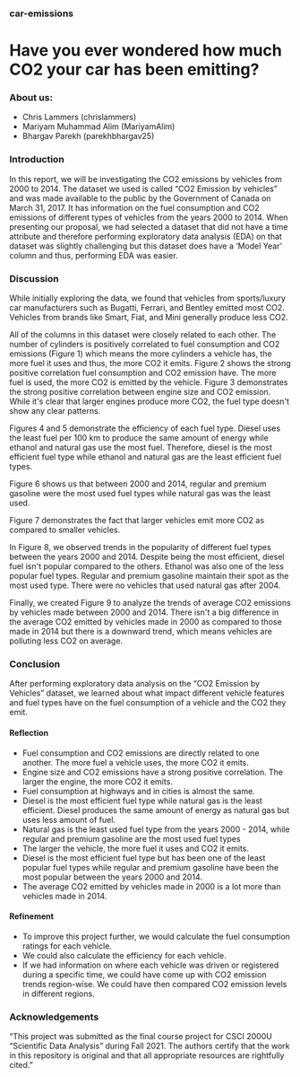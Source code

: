 ### car-emissions

# Have you ever wondered how much CO2 your car has been emitting?

### About us:
- Chris Lammers (chrislammers)
- Mariyam Muhammad Alim (MariyamAlim)
- Bhargav Parekh (parekhbhargav25) 

### Introduction

In this report, we will be investigating the CO2 emissions by vehicles from 2000 to 2014. The dataset we used is called “CO2 Emission by vehicles” and was made available to the public by the Government of Canada on March 31, 2017. It has information on the fuel consumption and CO2 emissions of different types of vehicles from the years 2000 to 2014. When presenting our proposal, we had selected a dataset that did not have a time attribute and therefore performing exploratory data analysis (EDA) on that dataset was slightly challenging but this dataset does have a ‘Model Year’ column and thus, performing EDA was easier. 

### Discussion

While initially exploring the data, we found that vehicles from sports/luxury car manufacturers such as Bugatti, Ferrari, and Bentley emitted most CO2. Vehicles from brands like Smart, Fiat, and Mini generally produce less CO2.

All of the columns in this dataset were closely related to each other. The number of cylinders is positively correlated to fuel consumption and CO2 emissions (Figure 1) which means the more cylinders a vehicle has, the more fuel it uses and thus, the more CO2 it emits. Figure 2 shows the strong positive correlation fuel consumption and CO2 emission have. The more fuel is used, the more CO2 is emitted by the vehicle. Figure 3 demonstrates the strong positive correlation between engine size and CO2 emission. While it's clear that larger engines produce more CO2, the fuel type doesn't show any clear patterns.

Figures 4 and 5 demonstrate the efficiency of each fuel type. Diesel uses the least fuel per 100 km to produce the same amount of energy while ethanol and natural gas use the most fuel. Therefore, diesel is the most efficient fuel type while ethanol and natural gas are the least efficient fuel types.

Figure 6 shows us that between 2000 and 2014, regular and premium gasoline were the most used fuel types while natural gas was the least used.

Figure 7 demonstrates the fact that larger vehicles emit more CO2 as compared to smaller vehicles.

In Figure 8, we observed trends in the popularity of different fuel types between the years 2000 and 2014. Despite being the most efficient, diesel fuel isn't popular compared to the others. Ethanol was also one of the less popular fuel types. Regular and premium gasoline maintain their spot as the most used type. There were no vehicles that used natural gas after 2004.

Finally, we created Figure 9 to analyze the trends of average CO2 emissions by vehicles made between 2000 and 2014. There isn't a big difference in the average CO2 emitted by vehicles made in 2000 as compared to those made in 2014 but there is a downward trend, which means vehicles are polluting less CO2 on average.

### Conclusion

After performing exploratory data analysis on the “CO2 Emission by Vehicles” dataset, we learned about what impact different vehicle features and fuel types have on the fuel consumption of a vehicle and the CO2 they emit.
#### Reflection
- Fuel consumption and CO2 emissions are directly related to one another. The more fuel a vehicle uses, the more CO2 it emits.
- Engine size and CO2 emissions have a strong positive correlation. The larger the engine, the more CO2 it emits.
- Fuel consumption at highways and in cities is almost the same.
- Diesel is the most efficient fuel type while natural gas is the least efficient. Diesel produces the same amount of energy as natural gas but uses less amount of fuel.
- Natural gas is the least used fuel type from the years 2000 - 2014, while regular and premium gasoline are the most used fuel types
- The larger the vehicle, the more fuel it uses and CO2 it emits.
- Diesel is the most efficient fuel type but has been one of the least popular fuel types while regular and premium gasoline have been the most popular between the years 2000 and 2014.
- The average CO2 emitted by vehicles made in 2000 is a lot more than vehicles made in 2014.
#### Refinement
- To improve this project further, we would calculate the fuel consumption ratings for each vehicle.
- We could also calculate the efficiency for each vehicle.
- If we had information on where each vehicle was driven or registered during a specific time, we could have come up with CO2 emission trends region-wise. We could have then compared CO2 emission levels in different regions.

### Acknowledgements
“This project was submitted as the final course project for CSCI 2000U “Scientific Data Analysis” during Fall 2021. The authors certify that the work in this repository is original and that all appropriate resources are rightfully cited.”
